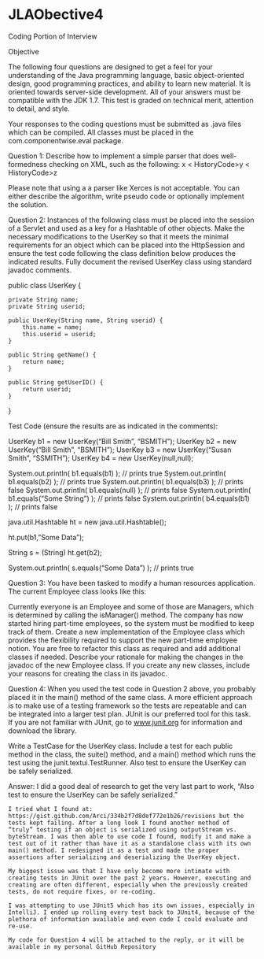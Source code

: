 # JLAObective4
Coding Portion of Interview 

Objective

The following four questions are designed to get a feel for your understanding of the Java programming language, basic object-oriented design, good programming practices, and ability to learn new material. It is oriented towards server-side development. All of your answers must be compatible with the JDK 1.7. This test is graded on technical merit, attention to detail, and style. 

Your responses to the coding questions must be submitted as .java files which can be compiled. All classes must be placed in the com.componentwise.eval package.

Question 1:
Describe how to implement a simple parser that does well-formedness checking on XML, such as the following: 
<BackgroundCheck>
        <CriminalHistory>
                <HistoryCode>x</HistoryCode>
                < HistoryCode>y</HistoryCode>
                < HistoryCode>z</HistoryCode>
        </CriminalHistory>
</BackgroundCheck>

Please note that using a a parser like Xerces is not acceptable.  You can either describe the algorithm, write pseudo code or optionally implement the solution.

Question 2:
Instances of the following class must be placed into the session of a Servlet and used as a key for a Hashtable of other objects. Make the necessary modifications to the UserKey so that it meets the minimal requirements for an object which can be placed into the HttpSession and ensure the test code following the class definition below produces the indicated results. Fully document the revised UserKey class using standard javadoc comments.

public class UserKey {

	private String name;
	private String userid;

	public UserKey(String name, String userid) {
		this.name = name;
		this.userid = userid;
	}

	public String getName() {
		return name;
	}

	public String getUserID() {
		return userid;
	}
}
	
Test Code (ensure the results are as indicated in the comments):

UserKey b1 = new UserKey(“Bill Smith”, “BSMITH”);
UserKey b2 = new UserKey(“Bill Smith”, “BSMITH”);
UserKey b3 = new UserKey(“Susan Smith”, “SSMITH”);
UserKey b4 = new UserKey(null,null);

System.out.println( b1.equals(b1) );  // prints true
System.out.println( b1.equals(b2) );  // prints true
System.out.println( b1.equals(b3) );  // prints false
System.out.println( b1.equals(null) ); // prints false
System.out.println( b1.equals(“Some String”) ); // prints false
System.out.println( b4.equals(b1) ); // prints false

java.util.Hashtable ht = new java.util.Hashtable();

ht.put(b1,”Some Data”);

String s = (String) ht.get(b2);

System.out.println( s.equals(“Some Data”) );  // prints true

Question 3:
You have been tasked to modify a human resources application. The current Employee class looks like this:

Currently everyone is an Employee and some of those are Managers, which is determined by calling the isManager() method. The company has now started hiring part-time employees, so the system must be modified to keep track of them.
Create a new implementation of the Employee class which provides the flexibility required to support the new part-time employee notion. You are free to refactor this class as required and add additional classes if needed. Describe your rationale for making the changes in the javadoc of the new Employee class. If you create any new classes, include your reasons for creating the class in its javadoc.

Question 4:
When you used the test code in Question 2 above, you probably placed it in the main() method of the same class. A more efficient approach is to make use of a testing framework so the tests are repeatable and can be integrated into a larger test plan. JUnit is our preferred tool for this task. If you are not familiar with JUnit, go to www.junit.org for information and download the library. 

Write a TestCase for the UserKey class. Include a test for each public method in the class, the suite() method, and a main() method which runs the test using the junit.textui.TestRunner. Also test to ensure the UserKey can be safely serialized.

Answer: I did a good deal of research to get the very last part to work, “Also test to ensure the UserKey can be safely serialized.”

	I tried what I found at: https://gist.github.com/Arci/334b2f7d8def772e1b26/revisions but the tests kept failing. After a long look I found another method of “truly” testing if an object is serialized using outputStream vs. byteStream. I was then able to use code I found, modify it and make a test out of it rather than have it as a standalone class with its own main() method. I redesigned it as a test and made the proper assertions after serializing and deserializing the UserKey object. 

	My biggest issue was that I have only become more intimate with creating tests in JUnit over the past 2 years. However, executing and creating are often different, especially when the previously created tests, do not require fixes, or re-coding. 

	I was attempting to use JUnit5 which has its own issues, especially in IntelliJ. I ended up rolling every test back to JUnit4, because of the plethora of information available and even code I could evaluate and re-use.

	My code for Question 4 will be attached to the reply, or it will be available in my personal GitHub Repository
